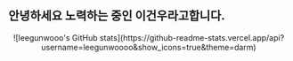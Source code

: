 ## 안녕하세요 노력하는 중인 이건우라고합니다.
<div align="center">
  ![leegunwooo's GitHub stats](https://github-readme-stats.vercel.app/api?username=leegunwoooo&show_icons=true&theme=darm)
</div>
